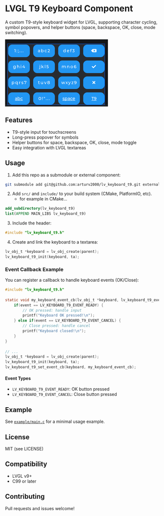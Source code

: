 # LVGL T9 Keyboard Component

A custom T9-style keyboard widget for LVGL, supporting character cycling, symbol popovers, and helper buttons (space, backspace, OK, close, mode switching).

![example](capture1.png)

## Features
- T9-style input for touchscreens
- Long-press popover for symbols
- Helper buttons for space, backspace, OK, close, mode toggle
- Easy integration with LVGL textareas

## Usage
1. Add this repo as a submodule or external component:

```sh
git submodule add git@github.com:arturv2000/lv_keyboard_t9.git external/lv_keyboard_t9
```

2. Add `src/` and `include/` to your build system (CMake, PlatformIO, etc).
    - for example in CMake...

```cmake
add_subdirectory(lv_keyboard_t9)
list(APPEND MAIN_LIBS lv_keyboard_t9)
```

3. Include the header:

```c
#include "lv_keyboard_t9.h"
```

4. Create and link the keyboard to a textarea:

```c
lv_obj_t *keyboard = lv_obj_create(parent);
lv_keyboard_t9_init(keyboard, ta);
```

### Event Callback Example

You can register a callback to handle keyboard events (OK/Close):

```c
#include "lv_keyboard_t9.h"

static void my_keyboard_event_cb(lv_obj_t *keyboard, lv_keyboard_t9_event_t event) {
    if(event == LV_KEYBOARD_T9_EVENT_READY) {
        // OK pressed: handle input
        printf("Keyboard OK pressed!\n");
    } else if(event == LV_KEYBOARD_T9_EVENT_CANCEL) {
        // Close pressed: handle cancel
        printf("Keyboard closed!\n");
    }
}

// ...
lv_obj_t *keyboard = lv_obj_create(parent);
lv_keyboard_t9_init(keyboard, ta);
lv_keyboard_t9_set_event_cb(keyboard, my_keyboard_event_cb);
```

#### Event Types
- `LV_KEYBOARD_T9_EVENT_READY`: OK button pressed
- `LV_KEYBOARD_T9_EVENT_CANCEL`: Close button pressed

## Example
See [`example/main.c`](example/main.c) for a minimal usage example.

## License
MIT (see LICENSE)

## Compatibility
- LVGL v9+
- C99 or later

## Contributing
Pull requests and issues welcome!

